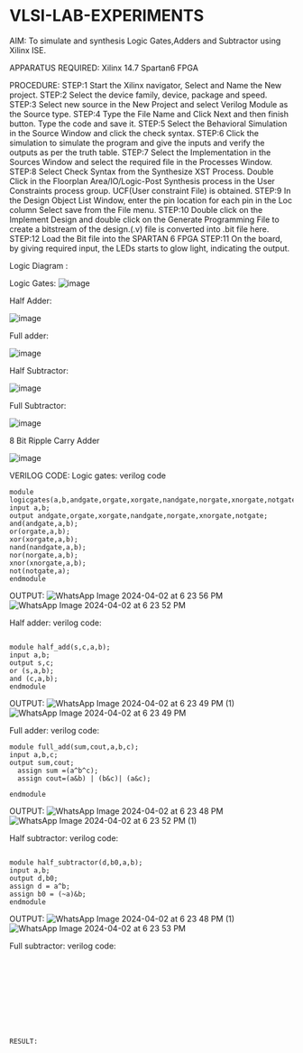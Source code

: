 # VLSI-LAB-EXPERIMENTS
AIM: To simulate and synthesis Logic Gates,Adders and Subtractor using Xilinx ISE.

APPARATUS REQUIRED: Xilinx 14.7 Spartan6 FPGA

PROCEDURE: STEP:1 Start the Xilinx navigator, Select and Name the New project. STEP:2 Select the device family, device, package and speed. STEP:3 Select new source in the New Project and select Verilog Module as the Source type. STEP:4 Type the File Name and Click Next and then finish button. Type the code and save it. STEP:5 Select the Behavioral Simulation in the Source Window and click the check syntax. STEP:6 Click the simulation to simulate the program and give the inputs and verify the outputs as per the truth table. STEP:7 Select the Implementation in the Sources Window and select the required file in the Processes Window. STEP:8 Select Check Syntax from the Synthesize XST Process. Double Click in the Floorplan Area/IO/Logic-Post Synthesis process in the User Constraints process group. UCF(User constraint File) is obtained. STEP:9 In the Design Object List Window, enter the pin location for each pin in the Loc column Select save from the File menu. STEP:10 Double click on the Implement Design and double click on the Generate Programming File to create a bitstream of the design.(.v) file is converted into .bit file here. STEP:12 Load the Bit file into the SPARTAN 6 FPGA STEP:11 On the board, by giving required input, the LEDs starts to glow light, indicating the output.

Logic Diagram :

Logic Gates:
![image](https://github.com/navaneethans/VLSI-LAB-EXPERIMENTS/assets/6987778/ee17970c-3ac9-4603-881b-88e2825f41a4)


Half Adder:

![image](https://github.com/navaneethans/VLSI-LAB-EXPERIMENTS/assets/6987778/0e1ecb96-0c25-4556-832b-aeeedfdfe7b9)


Full adder:

![image](https://github.com/navaneethans/VLSI-LAB-EXPERIMENTS/assets/6987778/9bb3964c-438f-469d-a3de-c1cca6f323fb)


Half Subtractor:

![image](https://github.com/navaneethans/VLSI-LAB-EXPERIMENTS/assets/6987778/731470b7-eb4e-49f8-8bb7-2994052a7184)



Full Subtractor:

![image](https://github.com/navaneethans/VLSI-LAB-EXPERIMENTS/assets/6987778/d66f874b-c1f2-44b3-a035-7149b56430c1)



8 Bit Ripple Carry Adder

![image](https://github.com/navaneethans/VLSI-LAB-EXPERIMENTS/assets/6987778/7385a408-40a5-4203-8050-b72818622d79)



VERILOG CODE:
Logic gates:
verilog code
~~~
module logicgates(a,b,andgate,orgate,xorgate,nandgate,norgate,xnorgate,notgate);
input a,b;
output andgate,orgate,xorgate,nandgate,norgate,xnorgate,notgate;
and(andgate,a,b);
or(orgate,a,b);
xor(xorgate,a,b);
nand(nandgate,a,b);  
nor(norgate,a,b);
xnor(xnorgate,a,b);
not(notgate,a);
endmodule
~~~

OUTPUT:
![WhatsApp Image 2024-04-02 at 6 23 56 PM](https://github.com/Kirthana-2004/VLSI-LAB-EXP-1/assets/144320880/2e72f13a-5668-4b72-9256-c60baa3df009)
![WhatsApp Image 2024-04-02 at 6 23 52 PM](https://github.com/Kirthana-2004/VLSI-LAB-EXP-1/assets/144320880/963e0fae-826c-4ee6-93aa-6f6dbdd97ba1)


Half adder:
verilog code:
~~~

module half_add(s,c,a,b);
input a,b;
output s,c;
or (s,a,b);
and (c,a,b);
endmodule
~~~
OUTPUT:
![WhatsApp Image 2024-04-02 at 6 23 49 PM (1)](https://github.com/Kirthana-2004/VLSI-LAB-EXP-1/assets/144320880/91c95f40-4006-49ef-92ca-6229fdde7afe)
![WhatsApp Image 2024-04-02 at 6 23 49 PM](https://github.com/Kirthana-2004/VLSI-LAB-EXP-1/assets/144320880/b9553a07-05af-42fd-ad87-e962b4702c28)


Full adder:
verilog code:
~~~
module full_add(sum,cout,a,b,c);
input a,b,c;
output sum,cout;
  assign sum =(a^b^c);
  assign cout=(a&b) | (b&c)| (a&c);

endmodule
~~~

OUTPUT:
![WhatsApp Image 2024-04-02 at 6 23 48 PM](https://github.com/Kirthana-2004/VLSI-LAB-EXP-1/assets/144320880/182f8bb1-2291-4859-9fbe-3e0969884f97)
![WhatsApp Image 2024-04-02 at 6 23 52 PM (1)](https://github.com/Kirthana-2004/VLSI-LAB-EXP-1/assets/144320880/777c4867-914c-4ddc-9ae2-8fc0ddd3bc0c)

Half subtractor:
verilog code:
~~~

module half_subtractor(d,b0,a,b);
input a,b;
output d,b0;
assign d = a^b;
assign b0 = (~a)&b;
endmodule
~~~

OUTPUT:
![WhatsApp Image 2024-04-02 at 6 23 48 PM (1)](https://github.com/Kirthana-2004/VLSI-LAB-EXP-1/assets/144320880/0f992b52-92dd-4626-9e01-a50d12e6f778)
![WhatsApp Image 2024-04-02 at 6 23 53 PM](https://github.com/Kirthana-2004/VLSI-LAB-EXP-1/assets/144320880/062966a5-d357-4b78-bf28-1308f37322cd)

Full subtractor:
verilog code:
~~~










RESULT:

